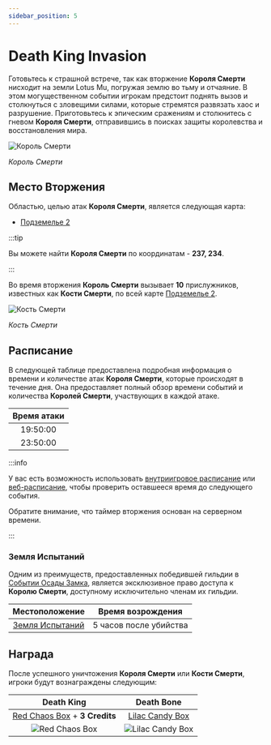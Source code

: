 ```yaml
---
sidebar_position: 5
---
```


# Death King Invasion

Готовьтесь к страшной встрече, так как вторжение **Короля Смерти** нисходит на земли Lotus Mu, погружая землю во тьму и отчаяние. В этом могущественном событии игрокам предстоит поднять вызов и столкнуться с зловещими силами, которые стремятся развязать хаос и разрушение. Приготовьтесь к эпическим сражениям и столкнитесь с гневом **Короля Смерти**, отправившись в поисках защиты королевства и восстановления мира.

![Король Смерти](/img/monsters/special/invasions/death-king.jpg)

_Король Смерти_

## Место Вторжения

Областью, целью атак **Короля Смерти**, является следующая карта:

- [Подземелье 2](/maps/dungeon-2)

:::tip

Вы можете найти **Короля Смерти** по координатам - **237, 234**.

:::

Во время вторжения **Король Смерти** вызывает **10** прислужников, известных как **Кости Смерти**, по всей карте [Подземелье 2](/maps/dungeon-2).

![Кость Смерти](/img/monsters/special/invasions/death-bone.jpg)

_Кость Смерти_

## Расписание

В следующей таблице предоставлена подробная информация о времени и количестве атак **Короля Смерти**, которые происходят в течение дня. Она предоставляет полный обзор времени событий и количества **Королей Смерти**, участвующих в каждой атаке.

| Время атаки |
| :---------: |
|  19:50:00   |
|  23:50:00   |

:::info

У вас есть возможность использовать [внутриигровое расписание](/client-features/schedule) или [веб-расписание](https://lotusmu.org/schedule), чтобы проверить оставшееся время до следующего события.

Обратите внимание, что таймер вторжения основан на серверном времени.

:::

### Земля Испытаний

Одним из преимуществ, предоставленных победившей гильдии в [Событии Осады Замка](/events/castle-siege), является эксклюзивное право доступа к **Королю Смерти**, доступному исключительно членам их гильдии.

|             Местоположение              |   Время возрождения    |
| :-------------------------------------: | :--------------------: |
| [Земля Испытаний](/maps/land-of-trials) | 5 часов после убийства |

## Награда

После успешного уничтожения **Короля Смерти** или **Кости Смерти**, игроки будут вознаграждены следующим:

|                             Death King                              |                          Death Bone                          |
| :-----------------------------------------------------------------: | :----------------------------------------------------------: |
| [Red Chaos Box](/items/item-bags/exc/red-chaos-box) + **3 Credits** |   [Lilac Candy Box](/items/item-bags/misc/lilac-candy-box)   |
|      ![Red Chaos Box](/img/items/item-bags/red-chaos-box.png)       | ![Lilac Candy Box](/img/items/item-bags/lilac-candy-box.png) |
